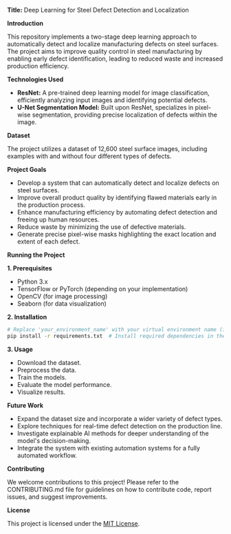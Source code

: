 **Title:** Deep Learning for Steel Defect Detection and Localization

**Introduction**

This repository implements a two-stage deep learning approach to automatically detect and localize manufacturing defects on steel surfaces. The project aims to improve quality control in steel manufacturing by enabling early defect identification, leading to reduced waste and increased production efficiency.

**Technologies Used**

* **ResNet:** A pre-trained deep learning model for image classification, efficiently analyzing input images and identifying potential defects.
* **U-Net Segmentation Model:** Built upon ResNet, specializes in pixel-wise segmentation, providing precise localization of defects within the image.

**Dataset**

The project utilizes a dataset of 12,600 steel surface images, including examples with and without four different types of defects.

**Project Goals**

* Develop a system that can automatically detect and localize defects on steel surfaces.
* Improve overall product quality by identifying flawed materials early in the production process.
* Enhance manufacturing efficiency by automating defect detection and freeing up human resources.
* Reduce waste by minimizing the use of defective materials.
* Generate precise pixel-wise masks highlighting the exact location and extent of each defect.

**Running the Project**

**1. Prerequisites**

* Python 3.x
* TensorFlow or PyTorch (depending on your implementation)
* OpenCV (for image processing)
* Seaborn (for data visualization)

**2. Installation**

```bash
# Replace 'your_environment_name' with your virtual environment name (if using one)
pip install -r requirements.txt  # Install required dependencies in the virtual environment
```

**3. Usage**

* Download the dataset.
* Preprocess the data.
* Train the models.
* Evaluate the model performance.
* Visualize results.

**Future Work**

* Expand the dataset size and incorporate a wider variety of defect types.
* Explore techniques for real-time defect detection on the production line.
* Investigate explainable AI methods for deeper understanding of the model's decision-making.
* Integrate the system with existing automation systems for a fully automated workflow.

**Contributing**

We welcome contributions to this project! Please refer to the CONTRIBUTING.md file for guidelines on how to contribute code, report issues, and suggest improvements.

**License**

This project is licensed under the [MIT License](https://opensource.org/licenses/MIT).
